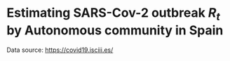 # Estimating SARS-Cov-2 outbreak $R_t$ by Autonomous community in Spain

Data source: https://covid19.isciii.es/